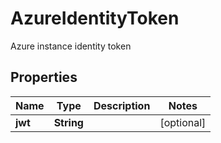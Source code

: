 

# AzureIdentityToken

Azure instance identity token
## Properties

Name | Type | Description | Notes
------------ | ------------- | ------------- | -------------
**jwt** | **String** |  |  [optional]



